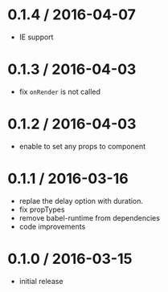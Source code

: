 0.1.4 / 2016-04-07
==================

  * IE support

0.1.3 / 2016-04-03
==================

  * fix `onRender` is not called

0.1.2 / 2016-04-03
==================

  * enable to set any props to component

0.1.1 / 2016-03-16
==================

  * replae the delay option with duration.
  * fix propTypes
  * remove babel-runtime from dependencies
  * code improvements

0.1.0 / 2016-03-15
==================

  * initial release
